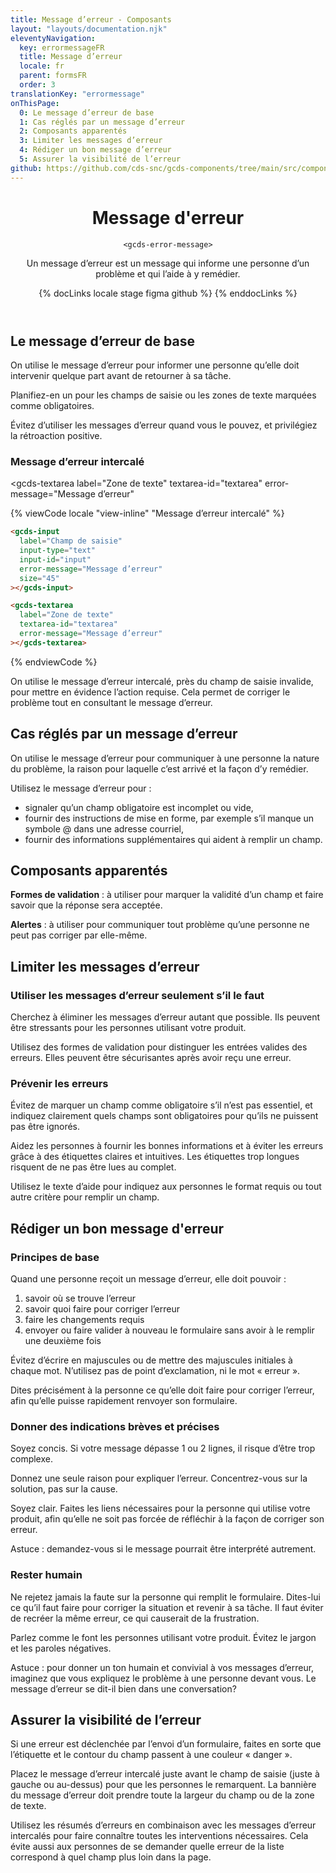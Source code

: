 ```yaml
---
title: Message d’erreur - Composants
layout: "layouts/documentation.njk"
eleventyNavigation:
  key: errormessageFR
  title: Message d’erreur
  locale: fr
  parent: formsFR
  order: 3
translationKey: "errormessage"
onThisPage:
  0: Le message d’erreur de base
  1: Cas réglés par un message d’erreur
  2: Composants apparentés
  3: Limiter les messages d’erreur
  4: Rédiger un bon message d’erreur
  5: Assurer la visibilité de l’erreur
github: https://github.com/cds-snc/gcds-components/tree/main/src/components/gcds-error-message
---
```


<header>

# Message d'erreur

`<gcds-error-message>`

Un message d’erreur est un message qui informe une personne d’un problème et qui l’aide à y remédier.

{% docLinks locale stage figma github %}
{% enddocLinks %}

</header>

<section aria-label="Le message d’erreur de base">

## Le message d’erreur de base

On utilise le message d’erreur pour informer une personne qu’elle doit intervenir quelque part avant de retourner à sa tâche.

Planifiez-en un pour les champs de saisie ou les zones de texte marquées comme obligatoires.

Évitez d’utiliser les messages d’erreur quand vous le pouvez, et privilégiez la rétroaction positive.

### Message d’erreur intercalé

<div class="comp-show">
  <gcds-input
    label="Champ de saisie"
    input-type="text"
    input-id="input"
    error-message="Message d’erreur"
    size="45"
  ></gcds-input>

  <gcds-textarea
    label="Zone de texte"
    textarea-id="textarea"
    error-message="Message d’erreur"
  ></gcds-textarea>
</div>

{% viewCode locale "view-inline" "Message d’erreur intercalé" %}
``` html
<gcds-input
  label="Champ de saisie"
  input-type="text"
  input-id="input"
  error-message="Message d’erreur"
  size="45"
></gcds-input>

<gcds-textarea
  label="Zone de texte"
  textarea-id="textarea"
  error-message="Message d’erreur"
></gcds-textarea>
```
{% endviewCode %}

On utilise le message d’erreur intercalé, près du champ de saisie invalide, pour mettre en évidence l’action requise. Cela permet de corriger le problème tout en consultant le message d’erreur.

</section>

<section aria-label="Cas réglés par un message d’erreur">

## Cas réglés par un message d’erreur

On utilise le message d’erreur pour communiquer à une personne la nature du problème, la raison pour laquelle c’est arrivé et la façon d’y remédier.

Utilisez le message d’erreur pour :

- signaler qu’un champ obligatoire est incomplet ou vide,
- fournir des instructions de mise en forme, par exemple s’il manque un symbole @ dans une adresse courriel,
- fournir des informations supplémentaires qui aident à remplir un champ.

</section>

<section aria-label="Composants apparentés">

## Composants apparentés

**Formes de validation** : à utiliser pour marquer la validité d’un champ et faire savoir que la réponse sera acceptée.

**Alertes** : à utiliser pour communiquer tout problème qu’une personne ne peut pas corriger par elle-même.

</section>

<section aria-label="Limiter les messages d’erreur">

## Limiter les messages d’erreur

### Utiliser les messages d’erreur seulement s’il le faut

Cherchez à éliminer les messages d’erreur autant que possible. Ils peuvent être stressants pour les personnes utilisant votre produit.

Utilisez des formes de validation pour distinguer les entrées valides des erreurs. Elles peuvent être sécurisantes après avoir reçu une erreur.

### Prévenir les erreurs

Évitez de marquer un champ comme obligatoire s’il n’est pas essentiel, et indiquez clairement quels champs sont obligatoires pour qu’ils ne puissent pas être ignorés.

Aidez les personnes à fournir les bonnes informations et à éviter les erreurs grâce à des étiquettes claires et intuitives. Les étiquettes trop longues risquent de ne pas être lues au complet.

Utilisez le texte d’aide pour indiquez aux personnes le format requis ou tout autre critère pour remplir un champ.

</section>

<section aria-label="Rédiger un bon message d'erreur">

## Rédiger un bon message d'erreur

### Principes de base

Quand une personne reçoit un message d’erreur, elle doit pouvoir :
1. savoir où se trouve l’erreur
2. savoir quoi faire pour corriger l’erreur
3. faire les changements requis
4. envoyer ou faire valider à nouveau le formulaire sans avoir à le remplir une deuxième fois

Évitez d’écrire en majuscules ou de mettre des majuscules initiales à chaque mot. N’utilisez pas de point d’exclamation, ni le mot « erreur ».

Dites précisément à la personne ce qu’elle doit faire pour corriger l’erreur, afin qu’elle puisse rapidement renvoyer son formulaire.

### Donner des indications brèves et précises

Soyez concis. Si votre message dépasse 1 ou 2 lignes, il risque d’être trop complexe.

Donnez une seule raison pour expliquer l’erreur. Concentrez-vous sur la solution, pas sur la cause.

Soyez clair. Faites les liens nécessaires pour la personne qui utilise votre produit, afin qu’elle ne soit pas forcée de réfléchir à la façon de corriger son erreur.

Astuce : demandez-vous si le message pourrait être interprété autrement.

### Rester humain

Ne rejetez jamais la faute sur la personne qui remplit le formulaire. Dites-lui ce qu’il faut faire pour corriger la situation et revenir à sa tâche. Il faut éviter de recréer la même erreur, ce qui causerait de la frustration.

Parlez comme le font les personnes utilisant votre produit. Évitez le jargon et les paroles négatives.

Astuce : pour donner un ton humain et convivial à vos messages d’erreur, imaginez que vous expliquez le problème à une personne devant vous. Le message d’erreur se dit-il bien dans une conversation?

</section>

<section aria-label="Assurer la visibilité de l’erreur">

## Assurer la visibilité de l’erreur

Si une erreur est déclenchée par l’envoi d’un formulaire, faites en sorte que l’étiquette et le contour du champ passent à une couleur « danger ».

Placez le message d’erreur intercalé juste avant le champ de saisie (juste à gauche ou au-dessus) pour que les personnes le remarquent. La bannière du message d’erreur doit prendre toute la largeur du champ ou de la zone de texte.

Utilisez les résumés d’erreurs en combinaison avec les messages d’erreur intercalés pour faire connaître toutes les interventions nécessaires. Cela évite aussi aux personnes de se demander quelle erreur de la liste correspond à quel champ plus loin dans la page.

</section>
